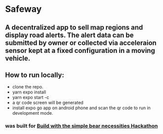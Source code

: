 # Safeway 
## A decentralized app to sell map regions and display road alerts. The alert data can be submitted by owner or collected via acceleraion sensor kept at a fixed configuration in a moving vehicle.
## How to run locally:
- clone the repo.
- yarn expo install
- yarn expo start -c
- a qr code screen will be generated
- install expo go app on android phone and scan the qr code to run in development mode.

### was built for [Build with the simple bear necessities Hackathon](https://moonbeam.hackerearth.com/challenges/hackathon/moonbeam-hackathon-2)
